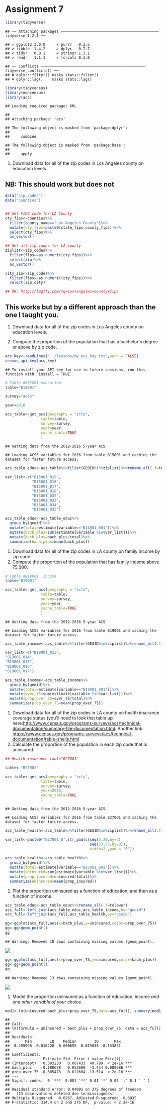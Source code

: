 Assignment 7
================

``` r
library(tidyverse)
```

    ## ── Attaching packages ──────────────────────────────────────────── tidyverse 1.2.1 ──

    ## ✔ ggplot2 3.0.0     ✔ purrr   0.2.5
    ## ✔ tibble  1.4.2     ✔ dplyr   0.7.7
    ## ✔ tidyr   0.8.1     ✔ stringr 1.3.1
    ## ✔ readr   1.1.1     ✔ forcats 0.3.0

    ## ── Conflicts ─────────────────────────────────────────────── tidyverse_conflicts() ──
    ## ✖ dplyr::filter() masks stats::filter()
    ## ✖ dplyr::lag()    masks stats::lag()

``` r
library(tidycensus)
library(noncensus)
library(acs)
```

    ## Loading required package: XML

    ## 
    ## Attaching package: 'acs'

    ## The following object is masked from 'package:dplyr':
    ## 
    ##     combine

    ## The following object is masked from 'package:base':
    ## 
    ##     apply

1.  Download data for all of the zip codes in Los Angeles county on education levels.

NB: This should work but does not
---------------------------------

``` r
data("zip_codes")
data("counties")


## Get FIPS code for LA County
cty_fips<-counties%>%
  filter(county_name=="Los Angeles County")%>%
  mutate(cty_fips=paste0(state_fips,county_fips))%>%
  select(cty_fips)%>%
  as_vector()

## Get all zip codes for LA county
ziplist<-zip_codes%>%
  filter(fips==as.numeric(cty_fips))%>%
  select(zip)%>%
  as_vector()

city_zip<-zip_codes%>%
  filter(fips==as.numeric(cty_fips))%>%
  select(zip,city)

## OR: http://lmgtfy.com/?q=los+angeles+county+fips
```

This works but by a different approach than the one I taught you.
-----------------------------------------------------------------

1.  Download data for all of the zip codes in Los Angeles county on education levels.

2.  Compute the proportion of the population that has a bachelor's degree or above by zip code.

``` r
acs_key<-readLines("../lessons/my_acs_key.txt",warn = FALSE)
census_api_key(acs_key)
```

    ## To install your API key for use in future sessions, run this function with `install = TRUE`.

``` r
# Table #B15001 education
table="B15001"

survey="acs5"

year=2016

acs_table<-get_acs(geography = "zcta",
                table=table,
                survey=survey,
                year=year,
                cache_table=TRUE
                )
```

    ## Getting data from the 2012-2016 5-year ACS

    ## Loading ACS5 variables for 2016 from table B15001 and caching the dataset for faster future access.

``` r
acs_table_educ<-acs_table%>%filter(GEOID%in%ziplist)%>%rename_all(.f=tolower)

var_list<-c("B15001_015",
            "B15001_016",
            "B15001_017",
            "B15001_018",
            "B15001_032",
            "B15001_033",
            "B15001_034",
            "B15001_035")

acs_table_educ<-acs_table_educ%>%
  group_by(geoid)%>%
  mutate(total=estimate[variable=="B15001_001"])%>%
  mutate(bach_plus=sum(estimate[variable %in%var_list]))%>%
  mutate(bach_plus=bach_plus/total)%>%
  summarize(bach_plus=mean(bach_plus))
```

1.  Download data for all of the zip codes in LA county on family income by zip code.
2.  Compute the proportion of the population that has family income above 75,000.

``` r
# Table #B19001  Income
table="B19001"

acs_table<-get_acs(geography = "zcta",
                table=table,
                survey=survey,
                year=year,
                cache_table=TRUE
                )
```

    ## Getting data from the 2012-2016 5-year ACS

    ## Loading ACS5 variables for 2016 from table B19001 and caching the dataset for faster future access.

``` r
acs_table_income<-acs_table%>%filter(GEOID%in%ziplist)%>%rename_all(.f=tolower)

var_list<-c("B19001_013",
"B19001_014",
"B19001_015",
"B19001_016",
"B19001_017")

acs_table_income<-acs_table_income%>%
  group_by(geoid)%>%
  mutate(total=estimate[variable=="B19001_001"])%>%
  mutate(over_75=sum(estimate[variable %in%var_list]))%>%
  mutate(prop_over_75=over_75/total)%>%
  summarize(prop_over_75=mean(prop_over_75))
```

1.  Download data for all of the zip codes in LA county on health insurance coverage status (you'll need to look that table up here:<http://www.census.gov/programs-surveys/acs/technical-documentation/summary-file-documentation.html>. Another link: <https://www.census.gov/programs-surveys/acs/technical-documentation/table-shells.html>
2.  Calculate the proportion of the population in each zip code that is uninsured.

``` r
## Health insurance table"B27001"

table<-"B27001"

acs_table<-get_acs(geography = "zcta",
                table=table,
                survey=survey,
                year=2016,
                cache_table=TRUE
                )
```

    ## Getting data from the 2012-2016 5-year ACS

    ## Loading ACS5 variables for 2016 from table B27001 and caching the dataset for faster future access.

``` r
acs_table_health<-acs_table%>%filter(GEOID%in%ziplist)%>%rename_all(.f=tolower)

var_list<-paste0("B27001_0",str_pad(c(seq(5,29,by=3),
                                      seq(33,57,by=3)),
                                      width=2 ,pad = "0"))
                  
acs_table_health<-acs_table_health%>%
  group_by(geoid)%>%
  mutate(total=estimate[variable=="B27001_001"])%>%
  mutate(uninsured=sum(estimate[variable %in%var_list]))%>%
  mutate(prop_insured=uninsured/total)%>%
  summarize(uninsured=mean(prop_insured))
```

1.  Plot the proportion uninsured as a function of education, and then as a function of income.

``` r
acs_table_educ<-acs_table_educ%>%rename_all(.f=tolower)
acs_full<-left_join(acs_table_educ,acs_table_income,by="geoid")
acs_full<-left_join(acs_full,acs_table_health,by="geoid")

gg<-ggplot(acs_full,aes(x=bach_plus,y=uninsured,color=prop_over_75))
gg<-gg+geom_point()
gg
```

    ## Warning: Removed 10 rows containing missing values (geom_point).

![](07-assignment_key_files/figure-markdown_github/unnamed-chunk-7-1.png)

``` r
gg<-ggplot(acs_full,aes(x=prop_over_75,y=uninsured,color=bach_plus))
gg<-gg+geom_point()
gg
```

    ## Warning: Removed 13 rows containing missing values (geom_point).

![](07-assignment_key_files/figure-markdown_github/unnamed-chunk-7-2.png)

1.  Model the proportion uninsured as a function of education, income *and one other variable of your choice*.

``` r
mod1<-lm(uninsured~bach_plus+prop_over_75,data=acs_full); summary(mod1)
```

    ## 
    ## Call:
    ## lm(formula = uninsured ~ bach_plus + prop_over_75, data = acs_full)
    ## 
    ## Residuals:
    ##       Min        1Q    Median        3Q       Max 
    ## -0.285996 -0.016228 -0.000695  0.015835  0.153831 
    ## 
    ## Coefficients:
    ##               Estimate Std. Error t value Pr(>|t|)    
    ## (Intercept)   0.303250   0.007433  40.799  < 2e-16 ***
    ## bach_plus    -0.180678   0.052609  -3.434 0.000686 ***
    ## prop_over_75 -0.305473   0.022604 -13.514  < 2e-16 ***
    ## ---
    ## Signif. codes:  0 '***' 0.001 '**' 0.01 '*' 0.05 '.' 0.1 ' ' 1
    ## 
    ## Residual standard error: 0.04001 on 275 degrees of freedom
    ##   (13 observations deleted due to missingness)
    ## Multiple R-squared:  0.6957, Adjusted R-squared:  0.6935 
    ## F-statistic: 314.4 on 2 and 275 DF,  p-value: < 2.2e-16
